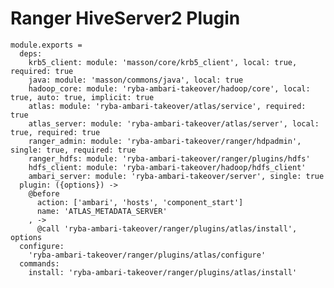 # Ranger HiveServer2 Plugin

    module.exports =
      deps:
        krb5_client: module: 'masson/core/krb5_client', local: true, required: true
        java: module: 'masson/commons/java', local: true
        hadoop_core: module: 'ryba-ambari-takeover/hadoop/core', local: true, auto: true, implicit: true
        atlas: module: 'ryba-ambari-takeover/atlas/service', required: true
        atlas_server: module: 'ryba-ambari-takeover/atlas/server', local: true, required: true
        ranger_admin: module: 'ryba-ambari-takeover/ranger/hdpadmin', single: true, required: true
        ranger_hdfs: module: 'ryba-ambari-takeover/ranger/plugins/hdfs'
        hdfs_client: module: 'ryba-ambari-takeover/hadoop/hdfs_client'
        ambari_server: module: 'ryba-ambari-takeover/server', single: true
      plugin: ({options}) ->
        @before
          action: ['ambari', 'hosts', 'component_start']
          name: 'ATLAS_METADATA_SERVER'
        , ->
          @call 'ryba-ambari-takeover/ranger/plugins/atlas/install', options
      configure:
        'ryba-ambari-takeover/ranger/plugins/atlas/configure'
      commands:
        install: 'ryba-ambari-takeover/ranger/plugins/atlas/install'
